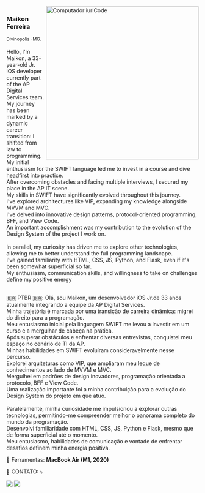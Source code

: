 <img src="https://raw.githubusercontent.com/MicaelliMedeiros/micaellimedeiros/master/image/computer-illustration.png" min-width="400px" max-width="400px" width="400px" align="right" alt="Computador iuriCode">

<p align="left"> 
<h3>Maikon Ferreira</h3>
<small>Divinopolis -MG.</small>
</br>
</br>
  Hello, I'm Maikon, a 33-year-old Jr. iOS developer currently part of the AP Digital Services team.<br>
  My journey has been marked by a dynamic career transition: I shifted from law to programming.<br>
  My initial enthusiasm for the SWIFT language led me to invest in a course and dive headfirst into practice.<br>
  After overcoming obstacles and facing multiple interviews, I secured my place in the AP IT scene.<br>
  My skills in SWIFT have significantly evolved throughout this journey.<br>
  I've explored architectures like VIP, expanding my knowledge alongside MVVM and MVC.<br>
  I've delved into innovative design patterns, protocol-oriented programming, BFF, and View Code.<br>
  An important accomplishment was my contribution to the evolution of the Design System of the project I work on.<br>
  <br>
  In parallel, my curiosity has driven me to explore other technologies, allowing me to better understand the full programming landscape.<br>
  I've gained familiarity with HTML, CSS, JS, Python, and Flask, even if it's been somewhat superficial so far.<br>
  My enthusiasm, communication skills, and willingness to take on challenges define my positive energy
</p>
<p align="left">
</br>
🇧🇷 PTBR 🇧🇷:  Olá, sou Maikon, um desenvolvedor iOS Jr.de 33 anos atualmente integrando a equipe da AP Digital Services.</br>
 Minha trajetória é marcada por uma transição de carreira dinâmica: migrei do direito para a programação.</br> 
 Meu entusiasmo inicial pela linguagem SWIFT me levou a investir em um curso e a mergulhar de cabeça na prática.</br> 
 Após superar obstáculos e enfrentar diversas entrevistas, conquistei meu espaço no cenário de TI da AP.</br>
 Minhas habilidades em SWIFT evoluíram consideravelmente nesse percurso.</br> 
 Explorei arquiteturas como VIP, que ampliaram meu leque de conhecimentos ao lado de MVVM e MVC.</br>
 Mergulhei em padrões de design inovadores, programação orientada a protocolo, BFF e View Code.</br>
 Uma realização importante foi a minha contribuição para a evolução do Design System do projeto em que atuo.</br>
</br>  
 Paralelamente, minha curiosidade me impulsionou a explorar outras tecnologias, permitindo-me compreender melhor o panorama completo do mundo da programação.</br>
 Desenvolvi familiaridade com HTML, CSS, JS, Python e Flask, mesmo que de forma superficial até o momento.</br>
 Meu entusiasmo, habilidades de comunicação e vontade de enfrentar desafios definem minha energia positiva.</p>
</p>
<p align="left">
  💼 Ferramentas: <strong>MacBook Air (M1, 2020)</strong>
</p>

<p align="left">
  💌 CONTATO: ⤵️


</p>

<p align="left">
  <a href="https://www.linkedin.com/in/maikonferreiradev" alt="Linkedin">
  <img src="https://img.shields.io/badge/-Linkedin-0e76a8?style=flat-square&logo=Linkedin&logoColor=white"/></a>

  <a href="https://acesse.one/FtjR2" alt="WhatsApp">
  <img src="https://img.shields.io/badge/-WhatsApp-25d366?style=flat-square&labelColor=25d366&logo=whatsapp&logoColor=white&link=WPP AQUI"/></a>
</p>  
